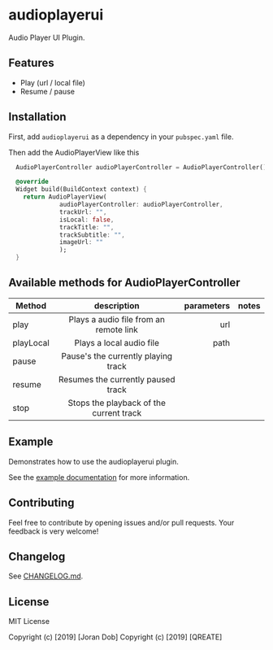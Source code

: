 # audioplayerui


Audio Player UI Plugin.


## Features
* Play (url / local file)
* Resume / pause

## Installation

First, add `audioplayerui` as a dependency in your `pubspec.yaml` file. 

Then add the AudioPlayerView like this 

```dart
  AudioPlayerController audioPlayerController = AudioPlayerController();

  @override
  Widget build(BuildContext context) {
    return AudioPlayerView(
              audioPlayerController: audioPlayerController,
              trackUrl: "",
              isLocal: false,
              trackTitle: "",
              trackSubtitle: "",
              imageUrl: ""
              );
  }
``` 

## Available methods for AudioPlayerController
| Method        | description           | parameters  | notes |
| ------------- |:-------------:| -----:|-----:|
| play      | Plays a audio file from an remote link | url ||
| playLocal      | Plays a local audio file |  path ||
| pause      | Pause's the currently playing track      |    ||
| resume |  Resumes the currently paused track      |     ||
| stop |  Stops the playback of the current track     |    ||

## Example

Demonstrates how to use the audioplayerui plugin.

See the [example documentation](example/README.md) for more information.

## Contributing

Feel free to contribute by opening issues and/or pull requests. Your feedback is very welcome!

## Changelog

See [CHANGELOG.md](CHANGELOG.md).

## License

MIT License

Copyright (c) [2019] [Joran Dob]
Copyright (c) [2019] [QREATE]


